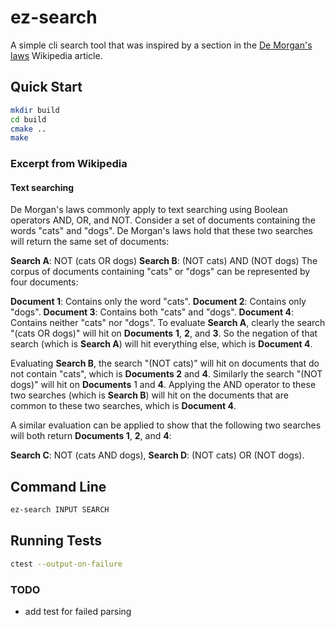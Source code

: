 # ez-search

A simple cli search tool that was inspired by a section in the [De Morgan's laws](https://en.wikipedia.org/wiki/De_Morgan%27s_laws) Wikipedia article.

## Quick Start
```bash
mkdir build
cd build
cmake ..
make
```

### Excerpt from Wikipedia

#### Text searching
De Morgan's laws commonly apply to text searching using Boolean operators AND, OR, and NOT. Consider a set of documents containing the words "cats" and "dogs". De Morgan's laws hold that these two searches will return the same set of documents: 

**Search A**: NOT (cats OR dogs) 
**Search B**: (NOT cats) AND (NOT dogs) 
The corpus of documents containing "cats" or "dogs" can be represented by four documents: 

**Document 1**: Contains only the word "cats". 
**Document 2**: Contains only "dogs". 
**Document 3**: Contains both "cats" and "dogs". 
**Document 4**: Contains neither "cats" nor "dogs". 
To evaluate **Search A**, clearly the search "(cats OR dogs)" will hit on **Documents** **1**, **2**, and **3**. So the negation of that search (which is **Search A**) will hit everything else, which is **Document 4**. 

Evaluating **Search B**, the search "(NOT cats)" will hit on documents that do not contain "cats", which is **Documents 2** and **4**. Similarly the search "(NOT dogs)" will hit on **Documents** 1 and **4**. Applying the AND operator to these two searches (which is **Search B**) will hit on the documents that are common to these two searches, which is **Document 4**. 

A similar evaluation can be applied to show that the following two searches will both return **Documents 1**, **2**, and **4**: 

**Search C**: NOT (cats AND dogs), 
**Search D**: (NOT cats) OR (NOT dogs). 


## Command Line
```bash
ez-search INPUT SEARCH
```

## Running Tests
```bash
ctest --output-on-failure
```

### TODO
- add test for failed parsing